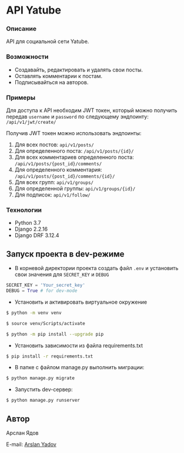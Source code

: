 # API Yatube
### Описание
API для социальной сети Yatube.
### Возможности
* Создавайть, редактировать и удалять свои посты.
* Оставлять комментарии к постам.
* Подписывайться на авторов.
### Примеры
Для доступа к API необходим JWT токен, который можно получить передав ```username``` и ```password``` по следующему эндпоинту:
```/api/v1/jwt/create/```

Получив JWT токен можно использовать эндпоинты:
1. Для всех постов:
```api/v1/posts/```
2. Для определенного поста:
```/api/v1/posts/{id}/```
3. Для всех комментариев определенного поста:
```/api/v1/posts/{post_id}/comments/```
4. Для определенного комментария:
```/api/v1/posts/{post_id}/comments/{id}/```
5. Для всех групп:
```api/v1/groups/```
6. Для определенной группы:
```api/v1/groups/{id}/```
7. Для подписок:
```api/v1/follow/```

### Технологии
* Python 3.7
* Django 2.2.16
* Django DRF 3.12.4
## Запуск проекта в dev-режиме
- В корневой директории проекта создать файл ```.env``` и установить свои значения для ```SECRET_KEY``` и ```DEBUG```
``` python
SECRET_KEY = 'Your_secret_key'
DEBUG = True # for dev-mode
```
- Установить и активировать виртуальное окружение
``` bash
$ python -m venv venv
```
``` bash
$ source venv/Scripts/activate
```
``` bash
$ python -m pip install --upgrade pip
``` 
- Установить зависимости из файла requirements.txt
``` bash
$ pip install -r requirements.txt
```
- В папке с файлом manage.py выполнить миграции:
``` bash
$ python manage.py migrate
```
- Запустить dev-сервер:
``` bash
$ python manage.py runserver
```
## Автор
Арслан Ядов

E-mail: [Arslan Yadov](mailto:arslanyadov@yandex.ru?subject=%20API%20Yatube)
